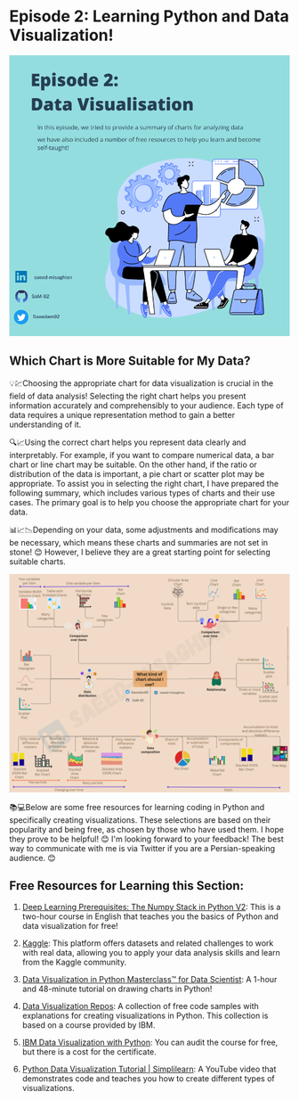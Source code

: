 # Episode 2: Learning Python and Data Visualization!

![Intro](Images/Cover_eng_ep2.png)

## Which Chart is More Suitable for My Data?
💡💹Choosing the appropriate chart for data visualization is crucial in the field of data analysis! Selecting the right chart helps you present information accurately and comprehensibly to your audience. Each type of data requires a unique representation method to gain a better understanding of it.

🔍📈Using the correct chart helps you represent data clearly and interpretably. For example, if you want to compare numerical data, a bar chart or line chart may be suitable. On the other hand, if the ratio or distribution of the data is important, a pie chart or scatter plot may be appropriate.
To assist you in selecting the right chart, I have prepared the following summary, which includes various types of charts and their use cases. The primary goal is to help you choose the appropriate chart for your data.

📊📈📉Depending on your data, some adjustments and modifications may be necessary, which means these charts and summaries are not set in stone! 😊 However, I believe they are a great starting point for selecting suitable charts.

![Intro](Images/Visualisation_eng.png)

📚💻Below are some free resources for learning coding in Python and specifically creating visualizations. These selections are based on their popularity and being free, as chosen by those who have used them. I hope they prove to be helpful! 😊
I'm looking forward to your feedback! The best way to communicate with me is via Twitter if you are a Persian-speaking audience. 😊

## Free Resources for Learning this Section:
1. [Deep Learning Prerequisites: The Numpy Stack in Python V2](https://www.udemy.com/course/numpy-python/): This is a two-hour course in English that teaches you the basics of Python and data visualization for free!

2. [Kaggle](https://www.kaggle.com/search?q=visualisation): This platform offers datasets and related challenges to work with real data, allowing you to apply your data analysis skills and learn from the Kaggle community.

3.  [Data Visualization in Python Masterclass™ for Data Scientist](https://www.udemy.com/course/matplotlib-for-data-visualization-with-python-programming-language/): A 1-hour and 48-minute tutorial on drawing charts in Python!

4. [Data Visualization Repos](https://github.com/HasibAlMuzdadid/Data-Visualization/tree/main): A collection of free code samples with explanations for creating visualizations in Python. This collection is based on a course provided by IBM.

5. [IBM Data Visualization with Python](https://www.coursera.org/learn/python-for-data-visualization#modules): You can audit the course for free, but there is a cost for the certificate.

6. [Python Data Visualization Tutorial | Simplilearn](https://www.youtube.com/watch?v=Nt84_TzRkbo): A YouTube video that demonstrates code and teaches you how to create different types of visualizations.
